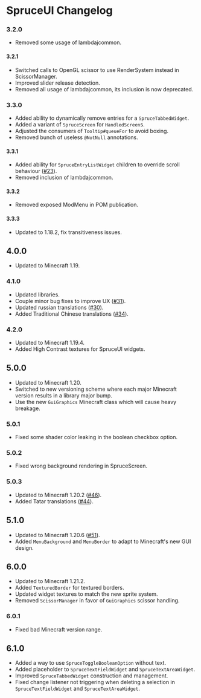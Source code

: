 # SpruceUI Changelog

### 3.2.0

- Removed some usage of lambdajcommon.

#### 3.2.1

- Switched calls to OpenGL scissor to use RenderSystem instead in ScissorManager.
- Improved slider release detection.
- Removed all usage of lambdajcommon, its inclusion is now deprecated.

### 3.3.0

- Added ability to dynamically remove entries for a `SpruceTabbedWidget`.
- Added a variant of `SpruceScreen` for `HandledScreen`s.
- Adjusted the consumers of `Tooltip#queueFor` to avoid boxing.
- Removed bunch of useless `@NotNull` annotations.

#### 3.3.1

- Added ability for `SpruceEntryListWidget` children to override scroll behaviour ([#23](https://github.com/LambdAurora/SpruceUI/pull/23)).
- Removed inclusion of lambdajcommon.

#### 3.3.2

- Removed exposed ModMenu in POM publication.

#### 3.3.3

- Updated to 1.18.2, fix transitiveness issues.

## 4.0.0

- Updated to Minecraft 1.19.

### 4.1.0

- Updated libraries.
- Couple minor bug fixes to improve UX ([#31](https://github.com/LambdAurora/SpruceUI/pull/31)).
- Updated russian translations ([#30](https://github.com/LambdAurora/SpruceUI/pull/30)).
- Added Traditional Chinese translations ([#34](https://github.com/LambdAurora/SpruceUI/pull/34)).

### 4.2.0

- Updated to Minecraft 1.19.4.
- Added High Contrast textures for SpruceUI widgets.

## 5.0.0

- Updated to Minecraft 1.20.
- Switched to new versioning scheme where each major Minecraft version results in a library major bump.
- Use the new `GuiGraphics` Minecraft class which will cause heavy breakage.

### 5.0.1

- Fixed some shader color leaking in the boolean checkbox option.

### 5.0.2

- Fixed wrong background rendering in SpruceScreen.

### 5.0.3

- Updated to Minecraft 1.20.2 ([#46](https://github.com/LambdAurora/SpruceUI/pull/46)).
- Added Tatar translations ([#44](https://github.com/LambdAurora/SpruceUI/pull/44)).

## 5.1.0

- Updated to Minecraft 1.20.6 ([#51](https://github.com/LambdAurora/SpruceUI/pull/51)).
- Added `MenuBackground` and `MenuBorder` to adapt to Minecraft's new GUI design.

## 6.0.0

- Updated to Minecraft 1.21.2.
- Added `TexturedBorder` for textured borders.
- Updated widget textures to match the new sprite system.
- Removed `ScissorManager` in favor of `GuiGraphics` scissor handling.

### 6.0.1

- Fixed bad Minecraft version range.

## 6.1.0

- Added a way to use `SpruceToggleBooleanOption` without text.
- Added placeholder to `SpruceTextFieldWidget` and `SpruceTextAreaWidget`.
- Improved `SpruceTabbedWidget` construction and management.
- Fixed change listener not triggering when deleting a selection in `SpruceTextFieldWidget` and `SpruceTextAreaWidget`.

